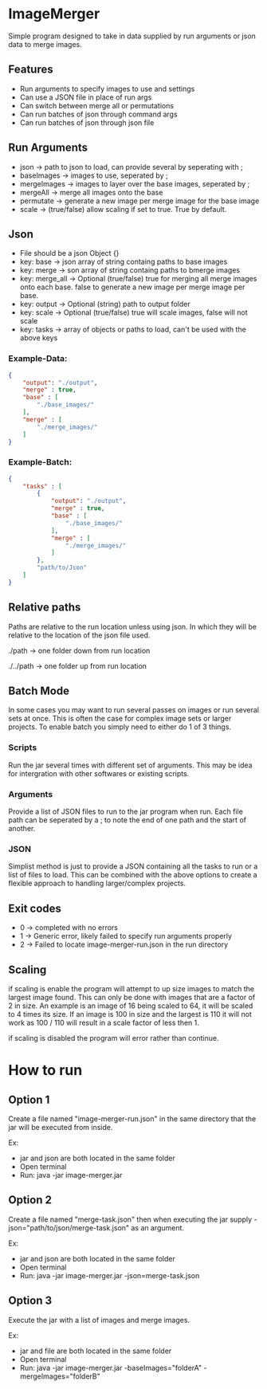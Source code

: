 # ImageMerger
Simple program designed to take in data supplied by run arguments or json data to merge images.

## Features

* Run arguments to specify images to use and settings
* Can use a JSON file in place of run args
* Can switch between merge all or permutations
* Can run batches of json through command args
* Can run batches of json through json file

## Run Arguments

* json -> path to json to load, can provide several by seperating with ;
* baseImages -> images to use, seperated by ;
* mergeImages -> images to layer over the base images, seperated by ;
* mergeAll -> merge all images onto the base
* permutate -> generate a new image per merge image for the base image
* scale -> (true/false) allow scaling if set to true. True by default.

## Json

* File should be a json Object {}
* key: base -> json array of string containg paths to base images
* key: merge -> son array of string containg paths to bmerge images
* key: merge_all -> Optional (true/false) true for merging all merge images onto each base. false to generate a new image per merge image per base.
* key: output -> Optional (string) path to output folder
* key: scale -> Optional (true/false) true will scale images, false will not scale
* key: tasks -> array of objects or paths to load, can't be used with the above keys

### Example-Data:
```json
{
	"output": "./output",
	"merge" : true,
	"base" : [
		"./base_images/"
	],
	"merge" : [
		"./merge_images/"
	]
}
```

### Example-Batch: 
```json
{
	"tasks" : [
		{
			"output": "./output",
			"merge" : true,
			"base" : [
				"./base_images/"
			],
			"merge" : [
				"./merge_images/"
			]
		},
		"path/to/Json"
	]
}
```

## Relative paths
Paths are relative to the run location unless using json. In which they will be relative to the location of the json file used.

./path -> one folder down from run location

./../path -> one folder up from run location

## Batch Mode
In some cases you may want to run several passes on images or run several sets at once. This is often the case for complex image sets or larger projects. To enable batch you simply need to either do 1 of 3 things. 

### Scripts
Run the jar several times with different set of arguments. This may be idea for intergration with other softwares or existing scripts.

### Arguments
Provide a list of JSON files to run to the jar program when run. Each file path can be seperated by a ; to note the end of one path and the start of another.

### JSON
Simplist method is just to provide a JSON containing all the tasks to run or a list of files to load. This can be combined with the above options to create a flexible approach to handling larger/complex projects.

## Exit codes

* 0 -> completed with no errors
* 1 -> Generic error, likely failed to specify run arguments properly
* 2 -> Failed to locate image-merger-run.json in the run directory

## Scaling
if scaling is enable the program will attempt to up size images to match the largest image found. This can only be done with images that are a factor of 2 in size. An example is an image of 16 being scaled to 64, it will be scaled to 4 times its size. If an image is 100 in size and the largest is 110 it will not work as 100 / 110 will result in a scale factor of less then 1. 

if scaling is disabled the program will error rather than continue.

# How to run

## Option 1
Create a file named "image-merger-run.json" in the same directory that the jar will be executed from inside.

Ex:
* jar and json are both located in the same folder
* Open terminal
* Run: java -jar image-merger.jar

## Option 2
Create a file named "merge-task.json" then when executing the jar supply -json="path/to/json/merge-task.json" as an argument.

Ex: 
* jar and json are both located in the same folder
* Open terminal
* Run: java -jar image-merger.jar -json=merge-task.json

## Option 3
Execute the jar with a list of images and merge images.

Ex:
* jar and file are both located in the same folder
* Open terminal
* Run: java -jar image-merger.jar -baseImages="folderA" -mergeImages="folderB"